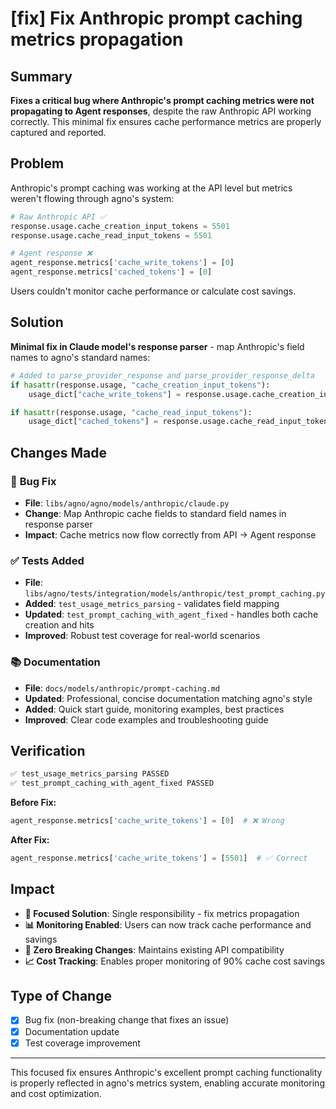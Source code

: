 # [fix] Fix Anthropic prompt caching metrics propagation

## Summary

**Fixes a critical bug where Anthropic's prompt caching metrics were not propagating to Agent responses**, despite the raw Anthropic API working correctly. This minimal fix ensures cache performance metrics are properly captured and reported.

## Problem

Anthropic's prompt caching was working at the API level but metrics weren't flowing through agno's system:

```python
# Raw Anthropic API ✅
response.usage.cache_creation_input_tokens = 5501
response.usage.cache_read_input_tokens = 5501

# Agent response ❌
agent_response.metrics['cache_write_tokens'] = [0]
agent_response.metrics['cached_tokens'] = [0]
```

Users couldn't monitor cache performance or calculate cost savings.

## Solution

**Minimal fix in Claude model's response parser** - map Anthropic's field names to agno's standard names:

```python
# Added to parse_provider_response and parse_provider_response_delta
if hasattr(response.usage, "cache_creation_input_tokens"):
    usage_dict["cache_write_tokens"] = response.usage.cache_creation_input_tokens

if hasattr(response.usage, "cache_read_input_tokens"):
    usage_dict["cached_tokens"] = response.usage.cache_read_input_tokens
```

## Changes Made

### 🐛 **Bug Fix**

- **File**: `libs/agno/agno/models/anthropic/claude.py`
- **Change**: Map Anthropic cache fields to standard field names in response parser
- **Impact**: Cache metrics now flow correctly from API → Agent response

### ✅ **Tests Added**

- **File**: `libs/agno/tests/integration/models/anthropic/test_prompt_caching.py`
- **Added**: `test_usage_metrics_parsing` - validates field mapping
- **Updated**: `test_prompt_caching_with_agent_fixed` - handles both cache creation and hits
- **Improved**: Robust test coverage for real-world scenarios

### 📚 **Documentation**

- **File**: `docs/models/anthropic/prompt-caching.md`
- **Updated**: Professional, concise documentation matching agno's style
- **Added**: Quick start guide, monitoring examples, best practices
- **Improved**: Clear code examples and troubleshooting guide

## Verification

```bash
✅ test_usage_metrics_parsing PASSED
✅ test_prompt_caching_with_agent_fixed PASSED
```

**Before Fix:**

```python
agent_response.metrics['cache_write_tokens'] = [0]  # ❌ Wrong
```

**After Fix:**

```python
agent_response.metrics['cache_write_tokens'] = [5501]  # ✅ Correct
```

## Impact

- **🎯 Focused Solution**: Single responsibility - fix metrics propagation
- **📊 Monitoring Enabled**: Users can now track cache performance and savings
- **🔧 Zero Breaking Changes**: Maintains existing API compatibility
- **📈 Cost Tracking**: Enables proper monitoring of 90% cache cost savings

## Type of Change

- [x] Bug fix (non-breaking change that fixes an issue)
- [x] Documentation update
- [x] Test coverage improvement

---

This focused fix ensures Anthropic's excellent prompt caching functionality is properly reflected in agno's metrics system, enabling accurate monitoring and cost optimization.

